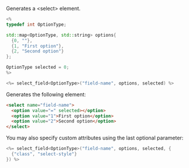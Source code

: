Generates a &lt;select&gt; element.

```c++
<%
typedef int OptionType;

std::map<OptionType, std::string> options{
  {0, ""},
  {1, "First option"},
  {2, "Second option"}
};

OptionType selected = 0;
%>

<%= select_field<OptionType>("field-name", options, selected) %> 
```

Generates the following element:

```html
<select name="field-name">
  <option value="=" selected></option>
  <option value="1">First option</option>
  <option value="2">Second option</option>
</select>
```

You may also specify custom attributes using the last optional parameter:

```c++
<%= select_field<OptionType>("field-name", options, selected, {
  {"class", "select-style"}
}) %> 
```
